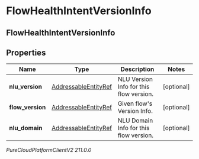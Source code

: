 # FlowHealthIntentVersionInfo

## FlowHealthIntentVersionInfo

## Properties

|Name | Type | Description | Notes|
|------------ | ------------- | ------------- | -------------|
| **nlu_version** | [AddressableEntityRef](AddressableEntityRef) | NLU Version Info for this flow version. | [optional] |
| **flow_version** | [AddressableEntityRef](AddressableEntityRef) | Given flow&#39;s Version Info. | [optional] |
| **nlu_domain** | [AddressableEntityRef](AddressableEntityRef) | NLU Domain Info for this flow version. | [optional] |



_PureCloudPlatformClientV2 211.0.0_
